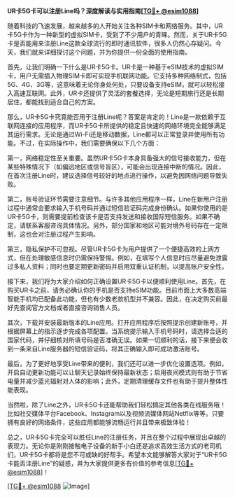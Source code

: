 **UR卡5G卡可以注册Line吗？深度解读与实用指南[[TG💪+ @esim1088](https://t.me/s/esim1088)]**

随着科技的飞速发展，越来越多的人开始关注各种SIM卡和网络服务。其中，UR卡5G卡作为一种新型的虚拟SIM卡，受到了不少用户的青睐。然而，关于UR卡5G卡是否能用来注册Line这款全球流行的即时通讯软件，很多人仍然心存疑问。今天，我们就来详细探讨这个问题，并为你提供一份全面的使用指南。

首先，让我们明确一下什么是UR卡5G卡。UR卡是一种基于eSIM技术的虚拟SIM卡，用户无需插入物理SIM卡即可实现手机联网功能。它支持多种网络制式，包括5G、4G、3G等，这意味着无论你身处何处，只要设备支持eSIM，就可以轻松接入高速互联网。此外，UR卡还提供了灵活的套餐选择，无论是短期旅行还是长期居住，都能找到适合自己的方案。

那么，UR卡5G卡究竟能否用于注册Line呢？答案是肯定的！Line是一款依赖于互联网连接的应用程序，而UR卡5G卡所提供的稳定且快速的网络环境完全能够满足其运行需求。无论是通过Wi-Fi还是移动数据，Line都可以正常登录并使用所有功能。不过，在实际操作中，我们需要确保以下几个方面：

第一，网络稳定性至关重要。虽然UR卡5G卡本身具备强大的信号接收能力，但在某些特殊情况下（如偏远地区或信号盲区），可能会出现连接中断的情况。因此，在首次注册Line时，建议选择信号较好的地点进行操作，以避免因网络问题导致失败。

第二，账号验证环节需要注意细节。与许多其他应用程序一样，Line在新用户注册过程中通常会要求输入手机号码并通过短信验证码完成身份确认。如果你使用的是UR卡5G卡，则需要提前检查该卡是否支持发送和接收国际短信服务。如果不确定，请联系客服咨询具体情况。另外，部分国家和地区可能对境外号码存在一定限制，这也会对注册过程产生影响。

第三，隐私保护不可忽视。尽管UR卡5G卡为用户提供了一个便捷高效的上网方式，但在处理敏感信息时仍需保持警惕。例如，在填写个人信息时应尽量避免泄露过多私人资料；同时也要定期更新密码并启用双重认证机制，以提高账户安全性。

接下来，我们将为大家介绍如何正确设置UR卡5G卡以便顺利使用Line。首先，在购买UR卡之前，请务必确认你的手机是否支持eSIM功能。目前市面上大多数高端智能手机均已配备此功能，但也有少数老款机型并不兼容。因此，在决定购买前最好先查阅官方文档或者直接咨询销售人员。

其次，下载并安装最新版本的Line应用。打开应用程序后按照提示创建新账号，并根据屏幕上的指示逐步完成各项配置。当系统提示输入手机号码时，请选择合适的国家代码，并仔细核对所填号码是否准确无误。如果一切顺利的话，接下来便会收到一条来自Line服务器的短信验证码，将其正确输入即可成功激活账号。

最后，为了更好地享受Line带来的便利，我们还可以进一步优化设置选项。例如，开启自动更新功能可以让聊天记录始终保持最新状态；启用夜间模式则有助于节省电量并减少蓝光辐射对人体的影响；此外，定期清理缓存文件也有助于提升整体性能表现。

当然啦，除了Line之外，UR卡5G卡还能帮助我们轻松搞定其他各类在线服务哦！比如社交媒体平台Facebook、Instagram以及视频流媒体网站Netflix等等。只要拥有良好的网络条件，这些应用都能够流畅运行并且带来极致体验！

总之，UR卡5G卡完全可以胜任Line的注册任务，并且在整个过程中展现出卓越的表现力。无论你是刚刚接触电子设备的新手小白还是追求高效生活方式的老司机们，UR卡5G卡都将是您不可或缺的好帮手。希望本文能够解答大家对于“UR卡5G卡能否注册Line”的疑惑，并为大家提供更多有价值的参考信息[[TG💪+ @esim1088](https://t.me/s/esim1088)]！

[[TG💪+ @esim1088](https://t.me/s/esim1088) ![Image](https://i.postimg.cc/4NQfJmqS/Snipaste-2025-05-13-00-14-12.png)]